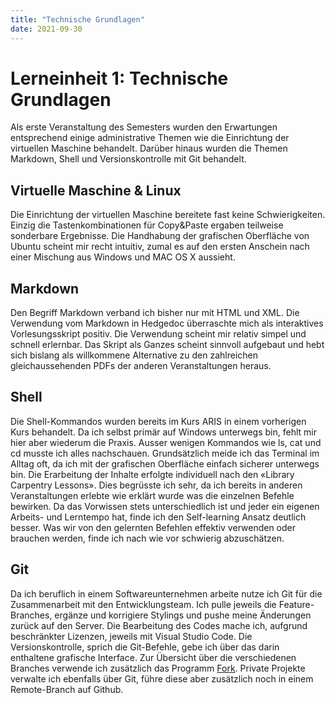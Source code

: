 ```yaml
---
title: "Technische Grundlagen"
date: 2021-09-30
---
```


# Lerneinheit 1: Technische Grundlagen
Als erste Veranstaltung des Semesters wurden den Erwartungen entsprechend einige administrative Themen wie die Einrichtung der virtuellen Maschine behandelt. Darüber hinaus wurden die Themen Markdown, Shell und Versionskontrolle mit Git behandelt.

## Virtuelle Maschine & Linux
Die Einrichtung der virtuellen Maschine bereitete fast keine Schwierigkeiten. Einzig die Tastenkombinationen für Copy&Paste ergaben teilweise sonderbare Ergebnisse. Die Handhabung der grafischen Oberfläche von Ubuntu scheint mir recht intuitiv, zumal es auf den ersten Anschein nach einer Mischung aus Windows und MAC OS X aussieht.

## Markdown
Den Begriff Markdown verband ich bisher nur mit HTML und XML. Die Verwendung vom Markdown in Hedgedoc überraschte mich als interaktives Vorlesungsskript positiv. Die Verwendung scheint mir relativ simpel und schnell erlernbar. Das Skript als Ganzes scheint sinnvoll aufgebaut und hebt sich bislang als willkommene Alternative zu den zahlreichen gleichaussehenden PDFs der anderen Veranstaltungen heraus.

## Shell
Die Shell-Kommandos wurden bereits im Kurs ARIS in einem vorherigen Kurs behandelt. Da ich selbst primär auf Windows unterwegs bin, fehlt mir hier aber wiederum die Praxis. Ausser wenigen Kommandos wie ls, cat und cd musste ich alles nachschauen. Grundsätzlich meide ich das Terminal im Alltag oft, da ich mit der grafischen Oberfläche einfach sicherer unterwegs bin.
Die Erarbeitung der Inhalte erfolgte individuell nach den «Library Carpentry Lessons». Dies begrüsste ich sehr, da ich bereits in anderen Veranstaltungen erlebte wie erklärt wurde was die einzelnen Befehle bewirken. Da das Vorwissen stets unterschiedlich ist und jeder ein eigenen Arbeits- und Lerntempo hat, finde ich den Self-learning Ansatz deutlich besser. Was wir von den gelernten Befehlen effektiv verwenden oder brauchen werden, finde ich nach wie vor schwierig abzuschätzen.

## Git
Da ich beruflich in einem Softwareunternehmen arbeite nutze ich Git für die Zusammenarbeit mit den Entwicklungsteam. Ich pulle jeweils die Feature-Branches, ergänze und korrigiere Stylings und pushe meine Änderungen zurück auf den Server. Die Bearbeitung des Codes mache ich, aufgrund beschränkter Lizenzen, jeweils mit Visual Studio Code. Die Versionskontrolle, sprich die Git-Befehle, gebe ich über das darin enthaltene grafische Interface. Zur Übersicht über die verschiedenen Branches verwende ich zusätzlich das Programm [Fork](https://www.fork.dev/). Private Projekte verwalte ich ebenfalls über Git, führe diese aber zusätzlich noch in einem Remote-Branch auf Github.
